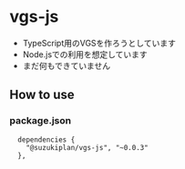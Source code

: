 # vgs-js
- TypeScript用のVGSを作ろうとしています
- Node.jsでの利用を想定しています
- まだ何もできていません

## How to use
### package.json
```
  dependencies {
    "@suzukiplan/vgs-js", "~0.0.3"
  },
```

